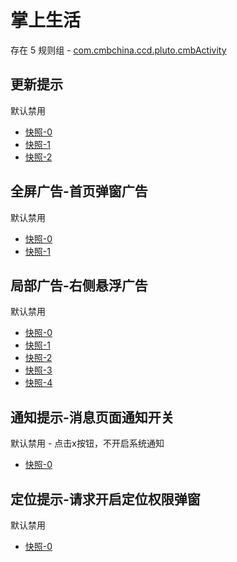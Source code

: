 # 掌上生活

存在 5 规则组 - [com.cmbchina.ccd.pluto.cmbActivity](/src/apps/com.cmbchina.ccd.pluto.cmbActivity.ts)

## 更新提示

默认禁用

- [快照-0](https://i.gkd.li/i/12647025)
- [快照-1](https://i.gkd.li/i/12727203)
- [快照-2](https://i.gkd.li/i/13345771)

## 全屏广告-首页弹窗广告

默认禁用

- [快照-0](https://i.gkd.li/i/12647000)
- [快照-1](https://i.gkd.li/i/13360282)

## 局部广告-右侧悬浮广告

默认禁用

- [快照-0](https://i.gkd.li/i/12647039)
- [快照-1](https://i.gkd.li/i/12647052)
- [快照-2](https://i.gkd.li/i/12647127)
- [快照-3](https://i.gkd.li/i/14209121)
- [快照-4](https://i.gkd.li/i/13402782)

## 通知提示-消息页面通知开关

默认禁用 - 点击x按钮，不开启系统通知

- [快照-0](https://i.gkd.li/i/12647068)

## 定位提示-请求开启定位权限弹窗

默认禁用

- [快照-0](https://i.gkd.li/i/14209071)
